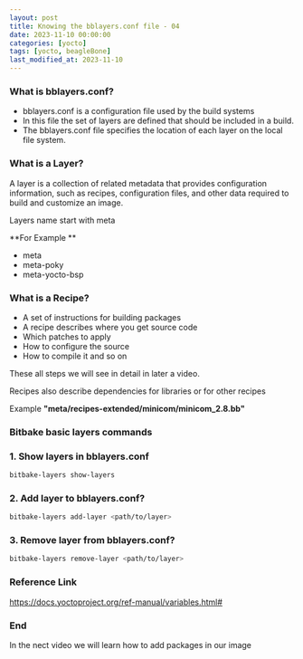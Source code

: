 ```yaml
---
layout: post
title: Knowing the bblayers.conf file - 04
date: 2023-11-10 00:00:00
categories: [yocto]
tags: [yocto, beagleBone]
last_modified_at: 2023-11-10
---
```


### What is bblayers.conf?

* bblayers.conf is a configuration file used by the build systems
* In this file the set of layers are defined that should be included in a build.
* The bblayers.conf file specifies the location of each layer on the local file system.

### What is a Layer?

A layer is a collection of related metadata that provides configuration information, such as recipes, configuration files, and other data required to build and customize an image.

Layers name start with meta

**For Example **

* meta
* meta-poky
* meta-yocto-bsp

### What is a Recipe?

* A set of instructions for building packages
* A recipe describes where you get source code
* Which patches to apply
* How to configure the source
* How to compile it and so on

These all steps we will see in detail in later a video.

Recipes also describe dependencies for libraries or for other recipes

Example **"meta/recipes-extended/minicom/minicom_2.8.bb"**



### Bitbake basic layers commands

### 1. Show layers  in bblayers.conf

```bash
bitbake-layers show-layers
```

### 2. Add layer to bblayers.conf?

```bash
bitbake-layers add-layer <path/to/layer>
```

### 3. Remove layer from bblayers.conf?

```bash
bitbake-layers remove-layer <path/to/layer>
```



### Reference Link

https://docs.yoctoproject.org/ref-manual/variables.html#

### End

In the nect video we will learn how to add packages in our image


